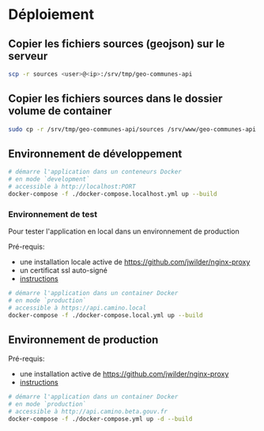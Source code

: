 # Déploiement

## Copier les fichiers sources (geojson) sur le serveur

```bash
scp -r sources <user>@<ip>:/srv/tmp/geo-communes-api
```

## Copier les fichiers sources dans le dossier volume de container
```bash
sudo cp -r /srv/tmp/geo-communes-api/sources /srv/www/geo-communes-api
```

## Environnement de développement

```bash
# démarre l'application dans un conteneurs Docker
# en mode `development`
# accessible à http://localhost:PORT
docker-compose -f ./docker-compose.localhost.yml up --build
```

### Environnement de test

Pour tester l'application en local dans un environnement de production

Pré-requis:

- une installation locale active de https://github.com/jwilder/nginx-proxy
- un certificat ssl auto-signé
- [instructions](https://medium.com/@francoisromain/set-a-local-web-development-environment-with-custom-urls-and-https-3fbe91d2eaf0)

```bash
# démarre l'application dans un container Docker
# en mode `production`
# accessible à https://api.camino.local
docker-compose -f ./docker-compose.local.yml up --build
```

## Environnement de production

Pré-requis:

- une installation active de https://github.com/jwilder/nginx-proxy
- [instructions](https://medium.com/@francoisromain/host-multiple-websites-with-https-inside-docker-containers-on-a-single-server-18467484ab95)

```bash
# démarre l'application dans un container Docker
# en mode `production`
# accessible à http://api.camino.beta.gouv.fr
docker-compose -f ./docker-compose.yml up -d --build
```
